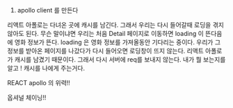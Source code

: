 1. apollo client 를 만든다

리액트 아폴로는 다녀온 곳에 캐시를 남긴다. 그래서 우리는 다시 들어갈때 로딩을 겪지 않아도 된다.
무슨 말이냐면 우리는 처음 Detail 페이지로 이동하면 loading 이 뜬다음에 영화 정보가 뜬다. loading 은 영화 정보를 가져올동안 기다리는 중이다.
우리가 그 정보를 받아온 페이지를 나갔다가 다시 들어오면 로딩창이 뜨지 않는다. 리액트 아폴로가 캐시를 남겼기 때문이다. 그래서 다시 서버에 req를 보내지 않는다. 내가 뭘 보는지를 알고 ! 캐시를 나에게 주는거다.

REACT apollo 의 위력!!

옵셔널 체이닝!!
